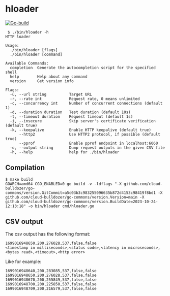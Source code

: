 # hloader

[![Go-build](https://github.com/rsevilla87/hloader/actions/workflows/go-build.yml/badge.svg?branch=main&event=push)](https://github.com/rsevilla87/hloader/actions/workflows/go-build.yml)

```shell
 $ ./bin/hloader -h
HTTP loader

Usage:
  ./bin/hloader [flags]
  ./bin/hloader [command]

Available Commands:
  completion  Generate the autocompletion script for the specified shell
  help        Help about any command
  version     Get version info

Flags:
  -u, --url string          Target URL
  -r, --rate int            Request rate, 0 means unlimited
  -c, --concurrency int     Number of concurrent connections (default 1)
  -d, --duration duration   Test duration (default 10s)
  -t, --timeout duration    Request timeout (default 1s)
  -i, --insecure            Skip server's certificate verification (default true)
  -k, --keepalive           Enable HTTP keepalive (default true)
      --http2               Use HTTP2 protocol, if possible (default true)
      --pprof               Enable pprof endpoint in localhost:6060
  -o, --output string       Dump request outputs in the given CSV file
  -h, --help                help for ./bin/hloader

```

## Compilation

```shell
$ make build
GOARCH=amd64 CGO_ENABLED=0 go build -v -ldflags "-X github.com/cloud-bulldozer/go-commons/version.GitCommit=a5c03b3c983255096635b872d4153c98419f8bd1 -X github.com/cloud-bulldozer/go-commons/version.Version=main -X github.com/cloud-bulldozer/go-commons/version.BuildDate=2023-10-24-12:13:18" -o bin/hloader cmd/hloader.go
```

## CSV output

The csv output has the following format:

```csv
1699016948650,200,276028,537,false,false
<timestamp in milliseconds>,<status code>,<latency in microseconds>,<bytes read>,<timeout>,<http error>
```

Like for example:

```csv
1699016948640,200,283085,537,false,false
1699016948650,200,276028,537,false,false
1699016948670,200,255849,537,false,false
1699016948700,200,225850,537,false,false
1699016948709,200,216579,537,false,false
```
